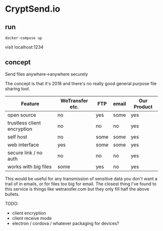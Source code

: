 # CryptSend.io

## run

```
docker-compose up
```

visit localhost:1234

## concept

Send files anywhere->anywhere securely

The concept is that it's 2018 and there's no really good general purpose file sharing tool.

| Feature | WeTransfer etc. | FTP | email | Our Product |
| --- | --- | --- | --- | --- |
| open source | no | yes | some | yes |
| trustless client encryption | no | no | no | yes |
| self host | no | some | some | yes |
| web interface | yes | some | some | yes |
| secure link / no auth | no | no | no | yes |
| works with big files | some | yes | no | yes |

This would be useful for any transmission of sensitive data you don't want a trail of in emails, or for files too big for email. The closest thing I've found to this service is things like wetransfer.com but they only fill half the above bullets.

TODO: 
  - client encryption
  - client receive mode
  - electron / cordova / whatever packaging for devices?
